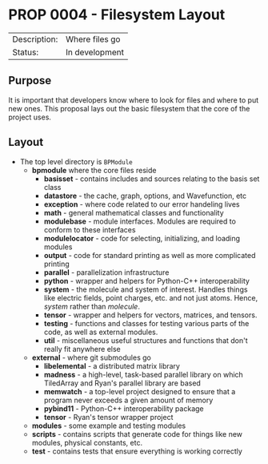 # PROP 0004 - Filesystem Layout

|                |                                           |
|:---------------|:------------------------------------------|
| Description:   | Where files go                            |
| Status:        | In development                            |


## Purpose
It is important that developers know where to look for files and where to put new ones.  This proposal lays out the basic filesystem that the core of the project uses.

## Layout
- The top level directory is `BPModule`
  - **bpmodule** where the core files reside
    - **basisset** - contains includes and sources relating to the basis set class
    - **datastore** - the cache, graph, options, and Wavefunction, etc
    - **exception** - where code related to our error handeling lives
    - **math** - general mathematical classes and functionality
    - **modulebase** - module interfaces. Modules are required to conform to these interfaces
    - **modulelocator** - code for selecting, initializing, and loading modules
    - **output** - code for standard printing as well as more complicated printing
    - **parallel** - parallelization infrastructure
    - **python** - wrapper and helpers for Python-C++ interoperability
    - **system** - the molecule and system of interest. Handles things like electric fields, point charges, etc. and not just atoms. Hence, *system* rather than *molecule*.
    - **tensor** - wrapper and helpers for vectors, matrices, and tensors.
    - **testing** - functions and classes for testing various parts of the code, as well as external modules.
    - **util** - miscellaneous useful structures and functions that don't really fit anywhere else
  - **external** - where git submodules go
     - **libelemental** - a distributed matrix library
     - **madness** - a high-level, task-based parallel library on which TiledArray and Ryan's parallel library are based
     - **memwatch** - a top-level project designed to ensure that a program never exceeds a given amount of memory
     - **pybind11** - Python-C++ interoperability package
     - **tensor** - Ryan's tensor wrapper project
  - **modules** - some example and testing modules
  - **scripts** - contains scripts that generate code for things like new modules, physical constants, etc.
  - **test** - contains tests that ensure everything is working correctly 
